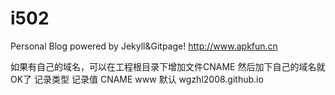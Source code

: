 i502
================

Personal Blog powered by Jekyll&amp;Gitpage! http://www.apkfun.cn

如果有自己的域名，可以在工程根目录下增加文件CNAME 然后加下自己的域名就OK了
记录类型         记录值
CNAME	www	默认	wgzhl2008.github.io
